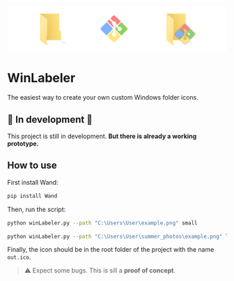 ![banner](./img/banner.png)

# WinLabeler

The easiest way to create your own custom Windows folder icons.

## 🚧 In development 🚧

This project is still in development. **But there is already a working prototype.**

## How to use

First install Wand:

```bash
pip install Wand
```

Then, run the script:

```bash
python winLabeler.py --path "C:\Users\User\example.png" small
```

```bash
python winLabeler.py --path "C:\Users\User\summer_photos\example.png" large
```

Finally, the icon should be in the root folder of the project with the name `out.ico`.

> ⚠ Expect some bugs. This is sill a **proof of concept**.
